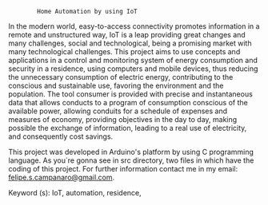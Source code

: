 			Home Automation by using IoT

In the modern world, easy-to-access connectivity promotes information in a remote
and unstructured way, IoT is a leap providing great changes and many challenges,
social and technological, being a promising market with many technological challenges.
This project aims to use concepts and applications in a control and monitoring system
of energy consumption and security in a residence, using computers and mobile devices,
thus reducing the unnecessary consumption of electric energy, contributing to
the conscious and sustainable use, favoring the environment and the population. The
tool consumer is provided with precise and instantaneous data that allows conducts
to a program of consumption conscious of the available power, allowing conduits for a
schedule of expenses and measures of economy, providing objectives in the day to day,
making possible the exchange of information, leading to a real use of electricity, and
consequently cost savings.

This project was developed in Arduino's platform by using C programming language. As you´re 
gonna see in src directory, two files in which have the coding of this project.
For further information contact me in my email: felipe.s.campanaro@gmail.com.

Keyword (s): IoT, automation, residence,
